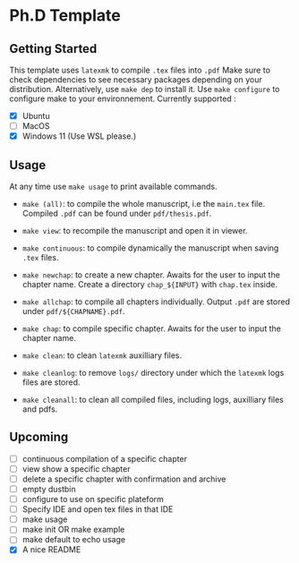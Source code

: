 # Ph.D Template

## Getting Started

This template uses ```latexmk``` to compile ```.tex``` files into ```.pdf```
Make sure to check dependencies to see necessary packages depending on your distribution.
Alternatively, use ```make dep``` to install it.
Use ```make configure``` to configure make to your environnement.
Currently supported :
- [X] Ubuntu
- [ ] MacOS
- [X] Windows 11 (Use WSL please.)

## Usage
At any time use ```make usage``` to print available commands.

- ```make (all)```: to compile the whole manuscript, i.e the ```main.tex``` file. Compiled ```.pdf``` can be found under ```pdf/thesis.pdf```.

- ```make view```: to recompile the manuscript and open it in viewer.

- ```make continuous```: to compile dynamically the manuscript when saving ```.tex``` files.

- ```make newchap```: to create a new chapter. Awaits for the user to input the chapter name. Create a directory ```chap_${INPUT}``` with ```chap.tex``` inside.

- ```make allchap```: to compile all chapters individually. Output ```.pdf``` are stored under ```pdf/${CHAPNAME}.pdf```.

- ```make chap```: to compile specific chapter. Awaits for the user to input the chapter name.

- ```make clean```: to clean ```latexmk``` auxilliary files.

- ```make cleanlog```: to remove ```logs/``` directory under which the ```latexmk``` logs files are stored.

- ```make cleanall```: to clean all compiled files, including logs, auxilliary files and pdfs.

## Upcoming

- [ ] continuous compilation of a specific chapter
- [ ] view show a specific chapter
- [ ] delete a specific chapter with confirmation and archive
- [ ] empty dustbin
- [ ] configure to use on specific plateform
- [ ] Specify IDE and open tex files in that IDE
- [ ] make usage 
- [ ] make init OR make example
- [ ] make default to echo usage
- [X] A nice README
